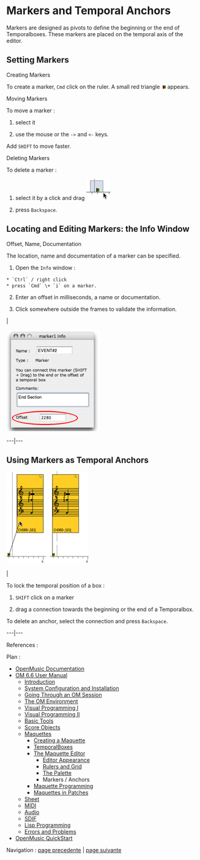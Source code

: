 
# Markers and Temporal Anchors

Markers are designed as pivots to define the beginning or the end of
Temporalboxes. These markers are placed on the temporal axis of the editor.

## Setting Markers

Creating Markers

To create a marker, `Cmd` click on the ruler. A small red triangle
![](../res/marker_icon.png) appears.

Moving Markers

To move a marker :

  1. select it

  2. use the mouse or the `->` and `<-` keys.

Add `SHIFT` to move faster.

Deleting Markers

To delete a marker :

  1. select it by a click and drag ![](../res/selectmarker_icon.png)

  2. press `Backspace`.

## Locating and Editing Markers: the Info Window

Offset, Name, Documentation

The location, name and documentation of a marker can be specified.

  1. Open the `Info` window :

    * `Ctrl` / right click
    * press `Cmd` \+ `i` on a marker.
  2. Enter an offset in milliseconds, a name or documentation.

  3. Click somewhere outside the frames to validate the information. 

|

![](../res/marker.png)  
  
---|---  
  
## Using Markers as Temporal Anchors

![](../res/anchor.png)

|

To lock the temporal position of a box :

  1. `SHIFT` click on a marker 

  2. drag a connection towards the beginning or the end of a Temporalbox. 

To delete an anchor, select the connection and press `Backspace`.  
  
---|---  
  
References :

Plan :

  * [OpenMusic Documentation](OM-Documentation)
  * [OM 6.6 User Manual](OM-User-Manual)
    * [Introduction](00-Sommaire)
    * [System Configuration and Installation](Installation)
    * [Going Through an OM Session](Goingthrough)
    * [The OM Environment](Environment)
    * [Visual Programming I](BasicVisualProgramming)
    * [Visual Programming II](AdvancedVisualProgramming)
    * [Basic Tools](BasicObjects)
    * [Score Objects](ScoreObjects)
    * [Maquettes](Maquettes)
      * [Creating a Maquette](Maquette)
      * [TemporalBoxes](TemporalBoxes)
      * [The Maquette Editor](Editor)
        * [Editor Appearance](EditorAppearance)
        * [Rulers and Grid](Grid%20and%20Rulers)
        * [The Palette](player)
        * Markers / Anchors
      * [Maquette Programming](Programming%20Maquette)
      * [Maquettes in Patches](Maquettes%20in%20Patches)
    * [Sheet](Sheet)
    * [MIDI](MIDI)
    * [Audio](Audio)
    * [SDIF](SDIF)
    * [Lisp Programming](Lisp)
    * [Errors and Problems](errors)
  * [OpenMusic QuickStart](QuickStart-Chapters)

Navigation : [page precedente](player "page précédente\(The Palette\)") |
[page suivante](Programming%20Maquette "page suivante\(Maquette
Programming\)")

